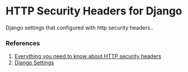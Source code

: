 # HTTP Security Headers for Django

Django settings that configured with http security headers..

### References

1. [Everything you need to know about HTTP security headers](https://blog.appcanary.com/2017/http-security-headers.html)
2. [Django Settings](https://docs.djangoproject.com/en/1.10/ref/settings/)

